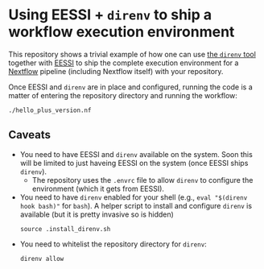 # Using EESSI + `direnv` to ship a workflow execution environment

This repository shows a trivial example of how one can use [the `direnv` tool](https://direnv.net/) together with [EESSI](https://eessi.github.io/docs/)
to ship the complete execution environment for a [Nextflow](https://www.nextflow.io/) pipeline (including Nextflow itself) with your repository.

Once EESSI and `direnv` are in place and configured, running the code is a matter of entering the repository directory and running the workflow:
```
./hello_plus_version.nf
```

## Caveats
* You need to have EESSI and `direnv` available on the system. Soon this will be limited to just haveing EESSI on the system (once EESSI ships `direnv`).
  * The repository uses the `.envrc` file to allow `direnv` to configure the environment (which it gets from EESSI).
* You need to have `direnv` enabled for your shell (e.g., `eval "$(direnv hook bash)"` for `bash`). A helper script to install and configure `direnv` is available
  (but it is pretty invasive so is hidden)
  ```
  source .install_direnv.sh
  ```
* You need to whitelist the repository directory for `direnv`:
  ```
  direnv allow
  ```
